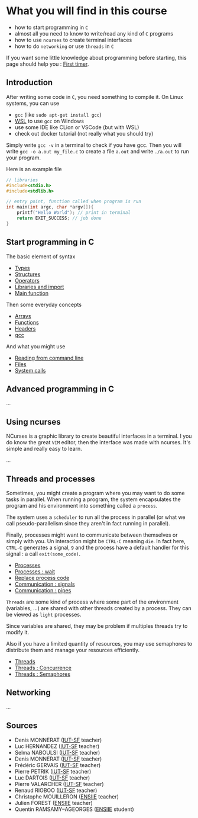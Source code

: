# What you will find in this course

* how to start programming in `C`
* almost all you need to know to write/read any kind of `C` programs
* how to use ``ncurses`` to create terminal interfaces
* how to do ``networking`` or use `threads` in `C`

If you want some little knowledge about programming before
starting, this page should help you : [First timer](sub/first-time.md).

<div class="sl"></div>

## Introduction

After writing some code in ``C``, you need something to compile it. On
Linux systems, you can use

* ``gcc`` (like `sudo apt-get install gcc`)
* [WSL](https://docs.microsoft.com/en-us/windows/wsl/install-win10)
to use ``gcc`` on Windows
* use some IDE like CLion or VSCode (but with WSL)
* check out docker tutorial (not really what you should try)

Simply write ``gcc -v`` in a terminal to check if you have gcc.
Then you will write ``gcc -o a.out my_file.c`` to create a
file ``a.out`` and write `./a.out` to run your program.

Here is an example file

```c
// libraries
#include<stdio.h>
#include<stdlib.h>

// entry point, function called when program is run
int main(int argc, char *argv[]){
    printf("Hello World"); // print in terminal
    return EXIT_SUCCESS; // job done
}
```

<div class="sr"></div>

## Start programming in C

The basic element of syntax

* [Types](start/types.md)
* [Structures](start/structures.md)
* [Operators](start/operators.md)
* [Libraries and import](start/import.md)
* [Main function](start/main.md)

Then some everyday concepts

* [Arrays](start/arrays.md)
* [Functions](start/functions.md)
* [Headers](start/headers.md)
* [gcc](start/gcc.md)

And what you might use

* [Reading from command line](start/cline.md)
* [Files](start/files.md)
* [System calls](start/syscall.md)

<div class="sl"></div>

## Advanced programming in C

...

<div class="sr"></div>

## Using ncurses

NCurses is a graphic library to create beautiful
interfaces in a terminal. I you do know the
great ``VIM`` editor, then the interface was made with
ncurses. It's simple and really easy to learn.

...

<div class="sl"></div>

## Threads and processes

Sometimes, you might create a program where you may want to do some tasks
in parallel. When running a program, the system encapsulates the program
and his environment into something called a `process`.

The system uses a ``scheduler`` to run all the process in parallel (or
what we call pseudo-parallelism since they aren't in fact running in
parallel).

Finally, processes might want to communicate between themselves or simply
with you. Un interaction might be ``CTRL-C`` meaning `die`. In fact here,
``CTRL-C`` generates a signal, `9` and the process have a default handler
for this signal : a call ``exit(some_code)``.

* [Processes](proc/process.md)
* [Processes : wait](proc/process-wait.md)
* [Replace process code](proc/exec.md)
* [Communication : signals](proc/signals.md)
* [Communication : pipes](proc/tubes.md)

``Threads`` are some kind of process where some part of
the environment (variables, ...)
are shared with other threads created by a process.
They can be viewed as ``light`` processes.

Since variables are shared, they may be problem if multiples
threads try to modify it.

Also if you have a limited quantity of resources, you
may use semaphores to distribute them and manage your resources
efficiently.

* [Threads](proc/threads.md)
* [Threads : Concurrence](proc/concurrence.md)
* [Threads : Semaphores](proc/semaphores.md)

<div class="sr"></div>

## Networking

...

<div class="sl"></div>

## Sources

* Denis MONNERAT ([IUT-SF](http://www.iut-fbleau.fr/) teacher)
* Luc HERNANDEZ ([IUT-SF](http://www.iut-fbleau.fr/) teacher)
* Selma NABOULSI ([IUT-SF](http://www.iut-fbleau.fr/) teacher)
* Denis MONNERAT ([IUT-SF](http://www.iut-fbleau.fr/) teacher)
* Frédéric GERVAIS ([IUT-SF](http://www.iut-fbleau.fr/) teacher)
* Pierre PETRIK ([IUT-SF](http://www.iut-fbleau.fr/) teacher)
* Luc DARTOIS ([IUT-SF](http://www.iut-fbleau.fr/) teacher)
* Pierre VALARCHER ([IUT-SF](http://www.iut-fbleau.fr/) teacher)
* Renaud RIOBOO ([IUT-SF](http://www.iut-fbleau.fr/) teacher)
* Christophe MOUILLERON ([ENSIIE](https://www.ensiie.fr/) teacher)
* Julien FOREST ([ENSIIE](https://www.ensiie.fr/) teacher)
* Quentin RAMSAMY–AGEORGES ([ENSIIE](https://www.ensiie.fr/) student)